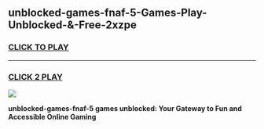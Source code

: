 
## unblocked-games-fnaf-5-Games-Play-Unblocked-&-Free-2xzpe
<h3>
<a href="https://premium76.site?title=unblocked-games-fnaf-5&ref=24A">CLICK TO PLAY</a></h3>
<hr>

<h3>
<a href="https://premium76.site?title=unblocked-games-fnaf-5&ref=24A">CLICK 2 PLAY</a>
  
</h3>

<a href="https://premium76.site?title=unblocked-games-fnaf-5&ref=24A"><img src="https://clearcache.store/games.png"></a>


**unblocked-games-fnaf-5 games unblocked: Your Gateway to Fun and Accessible Online Gaming**
